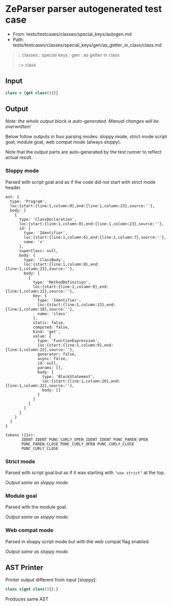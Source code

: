 # ZeParser parser autogenerated test case

- From: tests/testcases/classes/special_keys/autogen.md
- Path: tests/testcases/classes/special_keys/gen/as_getter_in_class/class.md

> :: classes : special keys : gen : as getter in class
>
> ::> class

## Input


`````js
class x {get class(){}}
`````

## Output

_Note: the whole output block is auto-generated. Manual changes will be overwritten!_

Below follow outputs in four parsing modes: sloppy mode, strict mode script goal, module goal, web compat mode (always sloppy).

Note that the output parts are auto-generated by the test runner to reflect actual result.

### Sloppy mode

Parsed with script goal and as if the code did not start with strict mode header.

`````
ast: {
  type: 'Program',
  loc:{start:{line:1,column:0},end:{line:1,column:23},source:''},
  body: [
    {
      type: 'ClassDeclaration',
      loc:{start:{line:1,column:0},end:{line:1,column:23},source:''},
      id: {
        type: 'Identifier',
        loc:{start:{line:1,column:6},end:{line:1,column:7},source:''},
        name: 'x'
      },
      superClass: null,
      body: {
        type: 'ClassBody',
        loc:{start:{line:1,column:8},end:{line:1,column:23},source:''},
        body: [
          {
            type: 'MethodDefinition',
            loc:{start:{line:1,column:9},end:{line:1,column:22},source:''},
            key: {
              type: 'Identifier',
              loc:{start:{line:1,column:13},end:{line:1,column:18},source:''},
              name: 'class'
            },
            static: false,
            computed: false,
            kind: 'get',
            value: {
              type: 'FunctionExpression',
              loc:{start:{line:1,column:9},end:{line:1,column:22},source:''},
              generator: false,
              async: false,
              id: null,
              params: [],
              body: {
                type: 'BlockStatement',
                loc:{start:{line:1,column:20},end:{line:1,column:22},source:''},
                body: []
              }
            }
          }
        ]
      }
    }
  ]
}

tokens (11x):
       IDENT IDENT PUNC_CURLY_OPEN IDENT IDENT PUNC_PAREN_OPEN
       PUNC_PAREN_CLOSE PUNC_CURLY_OPEN PUNC_CURLY_CLOSE
       PUNC_CURLY_CLOSE
`````

### Strict mode

Parsed with script goal but as if it was starting with `"use strict"` at the top.

_Output same as sloppy mode._

### Module goal

Parsed with the module goal.

_Output same as sloppy mode._

### Web compat mode

Parsed in sloppy script mode but with the web compat flag enabled.

_Output same as sloppy mode._

## AST Printer

Printer output different from input [sloppy]:

````js
class x{get class(){};}
````

Produces same AST
